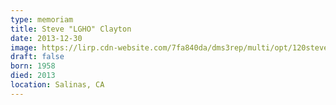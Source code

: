 ```yaml
---
type: memoriam
title: Steve "LGHO" Clayton
date: 2013-12-30
image: https://lirp.cdn-website.com/7fa840da/dms3rep/multi/opt/120steve-clayton-1920w.jpg
draft: false
born: 1958
died: 2013
location: Salinas, CA
---
```

